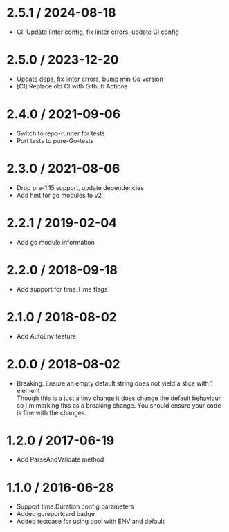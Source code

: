# 2.5.1 / 2024-08-18

  * CI: Update linter config, fix linter errors, update CI config

# 2.5.0 / 2023-12-20

  * Update deps, fix linter errors, bump min Go version
  * [CI] Replace old CI with Github Actions

# 2.4.0 / 2021-09-06

  * Switch to repo-runner for tests
  * Port tests to pure-Go-tests

# 2.3.0 / 2021-08-06

  * Drop pre-1.15 support, update dependencies
  * Add hint for go modules to v2

# 2.2.1 / 2019-02-04

  * Add go module information

# 2.2.0 / 2018-09-18

  * Add support for time.Time flags

# 2.1.0 / 2018-08-02

  * Add AutoEnv feature

# 2.0.0 / 2018-08-02

  * Breaking: Ensure an empty default string does not yield a slice with 1 element  
    Though this is a just a tiny change it does change the default behaviour, so I'm marking this as a breaking change. You should ensure your code is fine with the changes.

# 1.2.0 / 2017-06-19

  * Add ParseAndValidate method

# 1.1.0 / 2016-06-28

  * Support time.Duration config parameters
  * Added goreportcard badge
  * Added testcase for using bool with ENV and default
